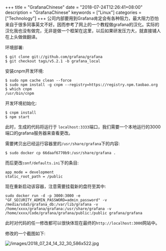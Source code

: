 +++
title = "GrafanaChinese"
date = "2018-07-24T12:26:41+08:00"
description = "GrafanaChinese"
keywords = ["Linux"]
categories = ["Technology"]
+++
公司内部要用到Grafana肯定会有各种阻力，最大阻力恐怕来自于很多同事英文不好。因而参考了网上的一个教程做grafana的汉化。实际的汉化我也没有做完，无非是做一个框架在这里，以后如果研发压力大，就直接铺人在上头做做翻译。    

环境部署:    

```
$ git clone git://github.com/grafana/grafana
$ git checkout tags/v5.2.1 -b grafana_local
```
安装cnpm开发环境:    

```
$ sudo npm cache clean --force
$ sudo npm install -g cnpm --registry=https://registry.npm.taobao.org
$ which cnpm
/usr/bin/cnpm
```
开发环境初始化:    

```
$ cnpm install
$ npm start
```
此时，生成的代码将运行于
`localhost:3333`端口，我们需要一个本地运行的3000端口的grafana服务器来查看更改。   

需要拷贝出已经运行容器里的`/usr/share/grafana`下的内容:    

```
$ sudo docker cp 66daaf6770b9:/usr/share/grafana .
```
而后更改`conf/defaults.ini`下的条目:    

```
app_mode = development
static_root_path = /public
```
现在重新启动该容器，注意需要挂载新的盘符至其中:    

```
sudo docker run -d -p 3000:3000 -e "GF_SECURITY_ADMIN_PASSWORD=admin_password" -v /media/sda5/grafana_db:/var/lib/grafana -v /home/xxxx/grafana/grafana:/usr/share/grafana -v /home/xxxx/Code/grafana/grafana/public:/public grafana/grafana
```
此时对代码的任一修改都可以很快体现在最终的`http://localhost:3000`网站中。    

修改的一个截图如下:    

![/images/2018_07_24_14_32_30_586x522.jpg](/images/2018_07_24_14_32_30_586x522.jpg)
